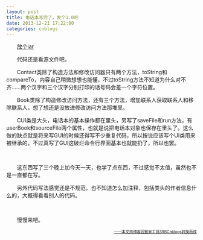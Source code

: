 ```yaml
---
layout: post
title: 电话本写完了，发个1.0吧
date: 2013-12-21 17:22:00
categories: cnblogs
---
```


<p>　　<a title="放个jar" href="http://files.cnblogs.com/JavaForNow/jContact.zip" target="_blank">放个jar</a></p>
<p>　　代码还是看源文件吧。</p>
<p>　　Contact类除了构造方法和修改访问器只有两个方法，toString和compareTo，内容自己稍微想想也能懂，不过toString方法不知道为什么对不齐&hellip;&hellip;两个汉字和三个汉字分别打印的话号码会差一个字符位置。</p>
<p>　　Book类除了构造修改访问方法，还有三个方法，增加联系人获取联系人和移除联系人，想了想还是没放进修改访问方法那堆里。</p>
<p>　　CUI类是大头，电话本的基本操作都在里头，另写了saveFile和run方法，有userBook和sourceFile两个属性，也就是说把电话本对象也保存在里头了。这么做的缺点就是将来写GUI的时候还得写不少重复代码，所以按说应该写个UI类用来被继承的，不过真写了GUI这破烂命令行界面基本也就能扔了，所以也罢。</p>
<p>&nbsp;</p>
<p>　　这东西写了三个晚上加今天一天，也学了点东西，不过感觉不太值，虽然也不是一直都在写。</p>
<p>　　另外代码写法感觉还是不规范，也不知道怎么加注释，包括类头的作者信息什么的，大概得看看别人的代码。</p>
<p>&nbsp;</p>
<p>　　慢慢来吧。</p>

<div align=right><a href="https://github.com/mlxy/SRBCnblogs"><font size=1>——本文由博客园搬家工具SRBCnblogs转换而成</font></a></div>